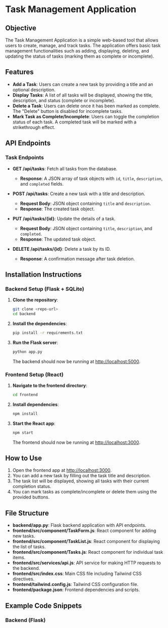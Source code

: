 # Task Management Application

## Objective
The Task Management Application is a simple web-based tool that allows users to create, manage, and track tasks. The application offers basic task management functionalities such as adding, displaying, deleting, and updating the status of tasks (marking them as complete or incomplete).

## Features
- **Add a Task**: Users can create a new task by providing a title and an optional description.
- **Display Tasks**: A list of all tasks will be displayed, showing the title, description, and status (complete or incomplete).
- **Delete a Task**: Users can delete once it has been marked as complete. The "Delete" button is disabled for incomplete tasks.
- **Mark Task as Complete/Incomplete**: Users can toggle the completion status of each task. A completed task will be marked with a strikethrough effect.

## API Endpoints

### Task Endpoints
- **GET /api/tasks**: Fetch all tasks from the database.
  - **Response**: A JSON array of task objects with `id`, `title`, `description`, and `completed` fields.

- **POST /api/tasks**: Create a new task with a title and description.
  - **Request Body**: JSON object containing `title` and `description`.
  - **Response**: The created task object.

- **PUT /api/tasks/{id}**: Update the details of a task.
  - **Request Body**: JSON object containing `title`, `description`, and `completed`.
  - **Response**: The updated task object.

- **DELETE /api/tasks/{id}**: Delete a task by its ID.
  - **Response**: A confirmation message after task deletion.

## Installation Instructions

### Backend Setup (Flask + SQLite)
1. **Clone the repository**:
    ```bash
    git clone <repo-url>
    cd backend
    ```

2. **Install the dependencies**:
    ```bash
    pip install -r requirements.txt
    ```

3. **Run the Flask server**:
    ```bash
    python app.py
    ```
    The backend should now be running at [http://localhost:5000](http://localhost:5000).

### Frontend Setup (React)
1. **Navigate to the frontend directory**:
    ```bash
    cd frontend
    ```

2. **Install dependencies**:
    ```bash
    npm install
    ```

3. **Start the React app**:
    ```bash
    npm start
    ```
    The frontend should now be running at [http://localhost:3000](http://localhost:3000).

## How to Use
1. Open the frontend app at [http://localhost:3000](http://localhost:3000).
2. You can add a new task by filling out the task title and description.
3. The task list will be displayed, showing all tasks with their current completion status.
4. You can mark tasks as complete/incomplete or delete them using the provided buttons.

## File Structure
- **backend/app.py**: Flask backend application with API endpoints.
- **frontend/src/component/TaskForm.js**: React component for adding new tasks.
- **frontend/src/component/TaskList.js**: React component for displaying the list of tasks.
- **frontend/src/component/Tasks.js**: React component for individual task items.
- **frontend/src/services/api.js**: API service for making HTTP requests to the backend.
- **frontend/src/index.css**: Main CSS file including Tailwind CSS directives.
- **frontend/tailwind.config.js**: Tailwind CSS configuration file.
- **frontend/package.json**: Frontend dependencies and scripts.

## Example Code Snippets

### Backend (Flask)